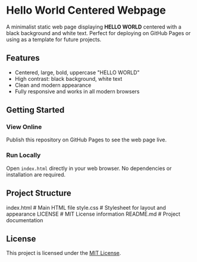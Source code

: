 # Hello World Centered Webpage

A minimalist static web page displaying **HELLO WORLD** centered with a black background and white text. Perfect for deploying on GitHub Pages or using as a template for future projects.

## Features
- Centered, large, bold, uppercase "HELLO WORLD"
- High contrast: black background, white text
- Clean and modern appearance
- Fully responsive and works in all modern browsers

## Getting Started

### View Online
Publish this repository on GitHub Pages to see the web page live.

### Run Locally
Open `index.html` directly in your web browser. No dependencies or installation are required.

## Project Structure


index.html    # Main HTML file
style.css     # Stylesheet for layout and appearance
LICENSE       # MIT License information
README.md     # Project documentation


## License

This project is licensed under the [MIT License](./LICENSE).
